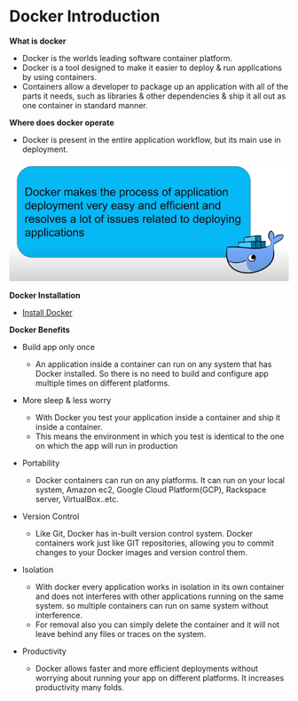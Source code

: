 # Docker Introduction

**What is docker**

- Docker is the worlds leading software container platform.
- Docker is a tool designed to make it easier to deploy & run applications by using containers.
- Containers allow a developer to package up an application with all of the parts it needs, such as libraries & other dependencies & ship it all out as one container in standard manner.

**Where does docker operate**

- Docker is present in the entire application workflow, but its main use in deployment.

![introduction](../assets/dockerIntro1.PNG)

**Docker Installation**

- [Install Docker](https://docs.docker.com/get-docker/)

**Docker Benefits**

- Build app only once

  - An application inside a container can run on any system that has Docker installed. So there is no need to build and configure app multiple times on different platforms.

- More sleep & less worry

  - With Docker you test your application inside a container and ship it inside a container.
  - This means the environment in which you test is identical to the one on which the app will run in production

- Portability

  - Docker containers can run on any platforms. It can run on your local system, Amazon ec2, Google Cloud Platform(GCP), Rackspace server, VirtualBox..etc.

- Version Control

  - Like Git, Docker has in-built version control system. Docker containers work just like GIT repositories, allowing you to commit changes to your Docker images and version control them.

- Isolation

  - With docker every application works in isolation in its own container and does not interferes with other applications running on the same system. so multiple containers can run on same system without interference.
  - For removal also you can simply delete the container and it will not leave behind any files or traces on the system.

- Productivity
  - Docker allows faster and more efficient deployments without worrying about running your app on different platforms. It increases productivity many folds.
